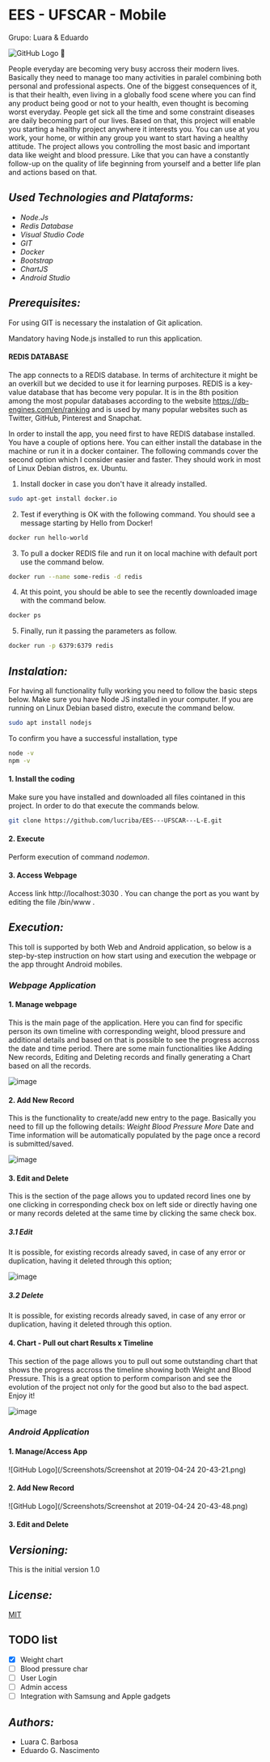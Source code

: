 # EES - UFSCAR - Mobile
Grupo: Luara &amp; Eduardo




![GitHub Logo](/Screenshots/logo.png) :running:

People everyday are becoming very busy accross their modern lives. Basically they need to manage too many activities in paralel combining both personal and professional aspects.
One of the biggest consequences of it, is that their health, even living in a globally food scene where you can find any product being good or not to your health, even thought is becoming worst everyday.
People get sick all the time and some constraint diseases are daily becoming part of our lives.
Based on that, this project will enable you starting a healthy project anywhere it interests you. You can use at you work, your home, or within any group you want to start having a healthy attitude.
The project allows you controlling the most basic and important data like weight and blood pressure. Like that you can have a constantly follow-up on the quality of life beginning from yourself and a better life plan and actions based on that.


## *Used Technologies and Plataforms:*

* *Node.Js*
* *Redis Database*
* *Visual Studio Code*
* *GIT*
* *Docker*
* *Bootstrap*
* *ChartJS*
* *Android Studio*


## *Prerequisites:*

For using GIT is necessary the instalation of Git aplication.


Mandatory having Node.js installed to run this application.


#### REDIS DATABASE
The app connects to a REDIS database. In terms of architecture it might be an overkill but we decided to use it for learning purposes. REDIS is a key-value database that has become very popular. It is in the 8th position among the most popular databases according to the website https://db-engines.com/en/ranking and is used by many popular websites such as Twitter, GitHub, Pinterest and Snapchat.

In order to install the app, you need first to have REDIS database installed. You have a couple of options here. You can either install the database in the machine or run it in a docker container. The following commands cover the second option which I consider easier and faster. They should work in most of Linux Debian distros, ex. Ubuntu.

1. Install docker in case you don't have it already installed.
```sh
sudo apt-get install docker.io
```

2. Test if everything is OK with the following command. You should see a message starting by Hello from Docker!
```sh
docker run hello-world
```

3. To pull a docker REDIS file and run it on local machine with default port use the command below.
```sh
docker run --name some-redis -d redis
```

4. At this point, you should be able to see the recently downloaded image with the command below.
```sh
docker ps
```

5. Finally, run it passing the parameters as follow.
```sh
docker run -p 6379:6379 redis
```

## *Instalation:*

For having all functionality fully working you need to follow the basic steps below. Make sure you have Node JS installed in your computer. If you are running on Linux Debian based distro, execute the command below.

```sh
sudo apt install nodejs
```

To confirm you have a successful installation, type

```sh
node -v
npm -v
```

#### 1. Install the coding
Make sure you have installed and downloaded all files cointaned in this project. In order to do that execute the commands below.

```sh
git clone https://github.com/lucriba/EES---UFSCAR---L-E.git
```

#### 2. Execute
Perform execution of command *nodemon*.

#### 3. Access Webpage
Access link http://localhost:3030 . You can change the port as you want by editing the file /bin/www .


## *Execution:*

This toll is supported by both Web and Android application, so below is a step-by-step instruction on how start using and execution the webpage or the app throught Android mobiles.

### *Webpage Application*
#### 1. Manage webpage

This is the main page of the application. Here you can find for specific person its own timeline with corresponding weight, blood pressure and additional details and based on that is possible to see the progress accross the date and time period. There are some main functionalities like Adding New records, Editing and Deleting records and finally generating a Chart based on all the records.

![image](https://raw.githubusercontent.com/lucriba/EES---UFSCAR---L-E/master/screenshots/list.png)


#### 2. Add New Record

This is the functionality to create/add new entry to the page. Basically you need to fill up the following details:
*Weight*
*Blood Pressure*
*More*
Date and Time information will be automatically populated by the page once a record is submitted/saved.

![image](https://raw.githubusercontent.com/lucriba/EES---UFSCAR---L-E/master/screenshots/add.png)


#### 3. Edit and Delete 

This is the section of the page allows you to updated record lines one by one clicking in corresponding check box on left side or directly having one or many records deleted at the same time by clicking the same check box.

  ##### 3.1 Edit
It is possible, for existing records already saved, in case of any error or duplication, having it deleted through this  option;

![image](https://raw.githubusercontent.com/lucriba/EES---UFSCAR---L-E/master/screenshots/edit.png)

  ##### 3.2 Delete
It is possible, for existing records already saved, in case of any error or duplication, having it deleted through this option.


#### 4. Chart - Pull out chart Results x Timeline

This section of the page allows you to pull out some outstanding chart that shows the progress accross the timeline showing both Weight and Blood Pressure. This is a great option to perform comparison and see the evolution of the project not only for the good but also to the bad aspect. Enjoy it!

![image](https://raw.githubusercontent.com/lucriba/EES---UFSCAR---L-E/master/screenshots/chart.png)

### *Android Application*
#### 1. Manage/Access App

![GitHub Logo](/Screenshots/Screenshot at 2019-04-24 20-43-21.png)

#### 2. Add New Record

![GitHub Logo](/Screenshots/Screenshot at 2019-04-24 20-43-48.png)

#### 3. Edit and Delete 



## *Versioning:*

This is the initial version 1.0

## *License:*
[MIT](https://tldrlegal.com/license/mit-license)

## TODO list

- [x] Weight chart
- [ ] Blood pressure char
- [ ] User Login
- [ ] Admin access
- [ ] Integration with Samsung and Apple gadgets

## *Authors:*
* Luara C. Barbosa
* Eduardo G. Nascimento

